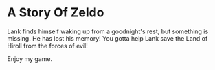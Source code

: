 # A Story Of Zeldo
Lank finds himself waking up from a goodnight's rest, but something is missing.
He has lost his memory! You gotta help Lank save the Land of Hiroll from the
forces of evil!

Enjoy my game.
